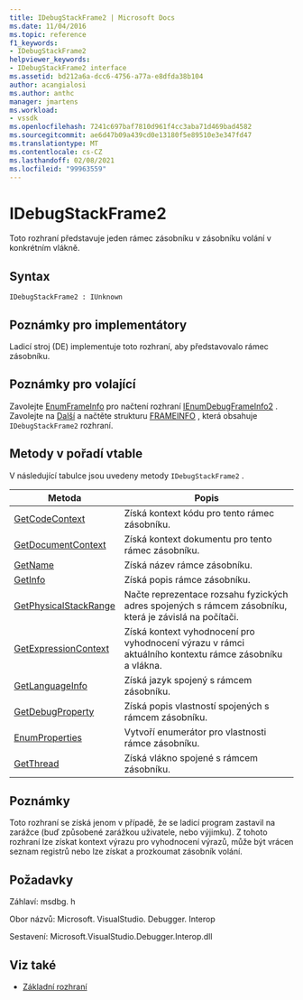 ```yaml
---
title: IDebugStackFrame2 | Microsoft Docs
ms.date: 11/04/2016
ms.topic: reference
f1_keywords:
- IDebugStackFrame2
helpviewer_keywords:
- IDebugStackFrame2 interface
ms.assetid: bd212a6a-dcc6-4756-a77a-e8dfda38b104
author: acangialosi
ms.author: anthc
manager: jmartens
ms.workload:
- vssdk
ms.openlocfilehash: 7241c697baf7810d961f4cc3aba71d469bad4582
ms.sourcegitcommit: ae6d47b09a439cd0e13180f5e89510e3e347fd47
ms.translationtype: MT
ms.contentlocale: cs-CZ
ms.lasthandoff: 02/08/2021
ms.locfileid: "99963559"
---
```

# <a name="idebugstackframe2"></a>IDebugStackFrame2
Toto rozhraní představuje jeden rámec zásobníku v zásobníku volání v konkrétním vlákně.

## <a name="syntax"></a>Syntax

```
IDebugStackFrame2 : IUnknown
```

## <a name="notes-for-implementers"></a>Poznámky pro implementátory
 Ladicí stroj (DE) implementuje toto rozhraní, aby představovalo rámec zásobníku.

## <a name="notes-for-callers"></a>Poznámky pro volající
 Zavolejte [EnumFrameInfo](../../../extensibility/debugger/reference/idebugthread2-enumframeinfo.md) pro načtení rozhraní [IEnumDebugFrameInfo2](../../../extensibility/debugger/reference/ienumdebugframeinfo2.md) . Zavolejte na [Další](../../../extensibility/debugger/reference/ienumdebugframeinfo2-next.md) a načtěte strukturu [FRAMEINFO](../../../extensibility/debugger/reference/frameinfo.md) , která obsahuje `IDebugStackFrame2` rozhraní.

## <a name="methods-in-vtable-order"></a>Metody v pořadí vtable
 V následující tabulce jsou uvedeny metody `IDebugStackFrame2` .

|Metoda|Popis|
|------------|-----------------|
|[GetCodeContext](../../../extensibility/debugger/reference/idebugstackframe2-getcodecontext.md)|Získá kontext kódu pro tento rámec zásobníku.|
|[GetDocumentContext](../../../extensibility/debugger/reference/idebugstackframe2-getdocumentcontext.md)|Získá kontext dokumentu pro tento rámec zásobníku.|
|[GetName](../../../extensibility/debugger/reference/idebugstackframe2-getname.md)|Získá název rámce zásobníku.|
|[GetInfo](../../../extensibility/debugger/reference/idebugstackframe2-getinfo.md)|Získá popis rámce zásobníku.|
|[GetPhysicalStackRange](../../../extensibility/debugger/reference/idebugstackframe2-getphysicalstackrange.md)|Načte reprezentace rozsahu fyzických adres spojených s rámcem zásobníku, která je závislá na počítači.|
|[GetExpressionContext](../../../extensibility/debugger/reference/idebugstackframe2-getexpressioncontext.md)|Získá kontext vyhodnocení pro vyhodnocení výrazu v rámci aktuálního kontextu rámce zásobníku a vlákna.|
|[GetLanguageInfo](../../../extensibility/debugger/reference/idebugstackframe2-getlanguageinfo.md)|Získá jazyk spojený s rámcem zásobníku.|
|[GetDebugProperty](../../../extensibility/debugger/reference/idebugstackframe2-getdebugproperty.md)|Získá popis vlastností spojených s rámcem zásobníku.|
|[EnumProperties](../../../extensibility/debugger/reference/idebugstackframe2-enumproperties.md)|Vytvoří enumerátor pro vlastnosti rámce zásobníku.|
|[GetThread](../../../extensibility/debugger/reference/idebugstackframe2-getthread.md)|Získá vlákno spojené s rámcem zásobníku.|

## <a name="remarks"></a>Poznámky
 Toto rozhraní se získá jenom v případě, že se ladicí program zastavil na zarážce (buď způsobené zarážkou uživatele, nebo výjimku). Z tohoto rozhraní lze získat kontext výrazu pro vyhodnocení výrazů, může být vrácen seznam registrů nebo lze získat a prozkoumat zásobník volání.

## <a name="requirements"></a>Požadavky
 Záhlaví: msdbg. h

 Obor názvů: Microsoft. VisualStudio. Debugger. Interop

 Sestavení: Microsoft.VisualStudio.Debugger.Interop.dll

## <a name="see-also"></a>Viz také
- [Základní rozhraní](../../../extensibility/debugger/reference/core-interfaces.md)
